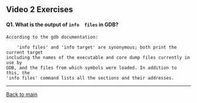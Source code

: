 ## Video 2 Exercises

#### Q1\. What is the output of ```info  files``` in GDB?

```
According to the gdb documentation:

    'info files' and 'info target' are synonymous; both print the current target 
including the names of the executable and core dump files currently in use by
GDB, and the files from which symbols were loaded. In addition to this, the 
'info files' command lists all the sections and their addresses.
```

---

[Back to main](https://github.com/rot0xd/SecurityTube-GNU-Debugger-Expert/blob/master/README.md)
